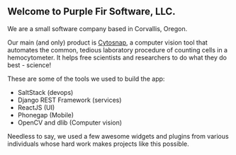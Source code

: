 ## Welcome to Purple Fir Software, LLC.

We are a small software company based in Corvallis, Oregon.

Our main (and only) product is [Cytosnap](https://www.cytosnap.com), a computer vision tool that automates the common, tedious laboratory procedure of counting cells in a hemocytometer. It helps free scientists and researchers to do what they do best - science!

These are some of the tools we used to build the app:

- SaltStack (devops)
- Django REST Framework (services)
- ReactJS (UI)
- Phonegap (Mobile)
- OpenCV and dlib (Computer vision)

Needless to say, we used a few awesome widgets and plugins from various individuals whose hard work makes projects like this possible.
